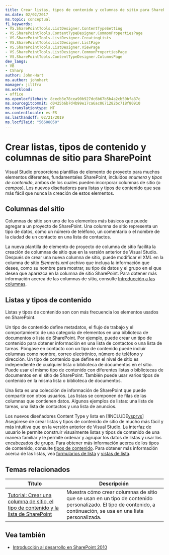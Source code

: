 ```yaml
---
title: Crear listas, tipos de contenido y columnas de sitio para SharePoint | Microsoft Docs
ms.date: 02/02/2017
ms.topic: conceptual
f1_keywords:
- VS.SharePointTools.ListDesigner.ContentTypeSetting
- VS.SharePointTools.ContentTypeDesigner.CommonPropertiesPage
- VS.SharePointTools.ListDesigner.CreatingLists
- VS.SharePointTools.ListDesigner.ListPage
- VS.SharePointTools.ListDesigner.ViewPage
- VS.SharePointTools.ListDesigner.CommonPropertiesPage
- VS.SharePointTools.ContentTypeDesigner.ColumnsPage
dev_langs:
- VB
- CSharp
author: John-Hart
ms.author: johnhart
manager: jillfra
ms.workload:
- office
ms.openlocfilehash: 8cecb3e78cea90b927dc6b67b5b4a2cb50bfa87c
ms.sourcegitcommit: d0425b6b7d4b99e17ca6ac0671282bc718f80910
ms.translationtype: MT
ms.contentlocale: es-ES
ms.lasthandoff: 02/21/2019
ms.locfileid: "56608050"
---
```

# <a name="create-site-columns-content-types-and-lists-for-sharepoint"></a>Crear listas, tipos de contenido y columnas de sitio para SharePoint
  Visual Studio proporciona plantillas de elemento de proyecto para muchos elementos diferentes, fundamentales SharePoint, incluidos *enumera* y *tipos de contenido*, ambos de los cuales pueden incorporar columnas de sitio (o  *campos*). Los nuevos diseñadores para listas y tipos de contenido que sea más fácil que nunca la creación de estos elementos.

## <a name="site-columns"></a>Columnas del sitio
 Columnas de sitio son uno de los elementos más básicos que puede agregar a un proyecto de SharePoint. Una columna de sitio representa un tipo de datos, como un número de teléfono, un comentario o el nombre de la ciudad de un contacto en una lista de contactos.

 La nueva plantilla de elemento de proyecto de columna de sitio facilita la creación de columnas de sitio que en la versión anterior de Visual Studio. Después de crear una nueva columna de sitio, puede modificar el XML en la columna de sitio *Elements.xml* archivo que incluya la información que desee, como su nombre para mostrar, su tipo de datos y el grupo en el que desea que aparezca en la columna de sitio SharePoint. Para obtener más información acerca de las columnas de sitio, consulte [Introducción a las columnas](http://go.microsoft.com/fwlink/?LinkId=224996).

## <a name="content-types-and-lists"></a>Listas y tipos de contenido
 Listas y tipos de contenido son con más frecuencia los elementos usados en SharePoint.

 Un tipo de contenido define metadatos, el flujo de trabajo y el comportamiento de una categoría de elementos en una biblioteca de documentos o lista de SharePoint. Por ejemplo, puede crear un tipo de contenido para obtener información en una lista de contactos o una lista de tareas. Póngase en contacto con un tipo de contenido puede incluir columnas como nombre, correo electrónico, número de teléfono y dirección. Un tipo de contenido que define en el nivel de sitio es independiente de cualquier lista o biblioteca de documentos en el sitio. Puede usar el mismo tipo de contenido con diferentes listas o bibliotecas de documentos en el sitio de SharePoint. También puede usar varios tipos de contenido en la misma lista o biblioteca de documentos.

 Una lista es una colección de información de SharePoint que puede compartir con otros usuarios. Las listas se componen de filas de las columnas que contienen datos. Algunos ejemplos de listas: una lista de tareas, una lista de contactos y una lista de anuncios.

 Los nuevos diseñadores Content Type y lista en [!INCLUDE[vsprvs](../sharepoint/includes/vsprvs-md.md)] Asegúrese de crear listas y tipos de contenido de sitio de mucho más fácil y más intuitiva que en la versión anterior de Visual Studio. La interfaz de usuario le permite construir visualmente listas y tipos de contenido de una manera familiar y le permite ordenar y agrupar los datos de listas y usar los encabezados de grupo. Para obtener más información acerca de los tipos de contenido, consulte [tipos de contenido](http://go.microsoft.com/fwlink/?LinkId=224997). Para obtener más información acerca de las listas, vea [formularios de lista](http://go.microsoft.com/fwlink/?LinkId=224998) y [vistas de lista](http://go.microsoft.com/fwlink/?LinkId=224999).

## <a name="related-topics"></a>Temas relacionados

|Título|Descripción|
|-----------|-----------------|
|[Tutorial: Crear una columna de sitio, el tipo de contenido y la lista de SharePoint](../sharepoint/walkthrough-create-a-site-column-content-type-and-list-for-sharepoint.md)|Muestra cómo crear columnas de sitio que se usan en un tipo de contenido personalizado. El tipo de contenido, a continuación, se usa en una lista personalizada.|

## <a name="see-also"></a>Vea también
- [Introducción al desarrollo en SharePoint 2010](http://go.microsoft.com/fwlink/?LinkId=225000)
